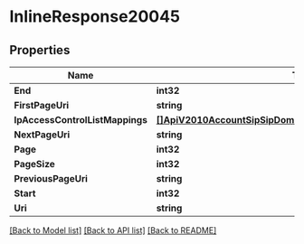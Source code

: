 # InlineResponse20045

## Properties

Name | Type | Description | Notes
------------ | ------------- | ------------- | -------------
**End** | **int32** |  | [optional] 
**FirstPageUri** | **string** |  | [optional] 
**IpAccessControlListMappings** | [**[]ApiV2010AccountSipSipDomainSipIpAccessControlListMapping**](api.v2010.account.sip.sip_domain.sip_ip_access_control_list_mapping.md) |  | [optional] 
**NextPageUri** | **string** |  | [optional] 
**Page** | **int32** |  | [optional] 
**PageSize** | **int32** |  | [optional] 
**PreviousPageUri** | **string** |  | [optional] 
**Start** | **int32** |  | [optional] 
**Uri** | **string** |  | [optional] 

[[Back to Model list]](../README.md#documentation-for-models) [[Back to API list]](../README.md#documentation-for-api-endpoints) [[Back to README]](../README.md)



